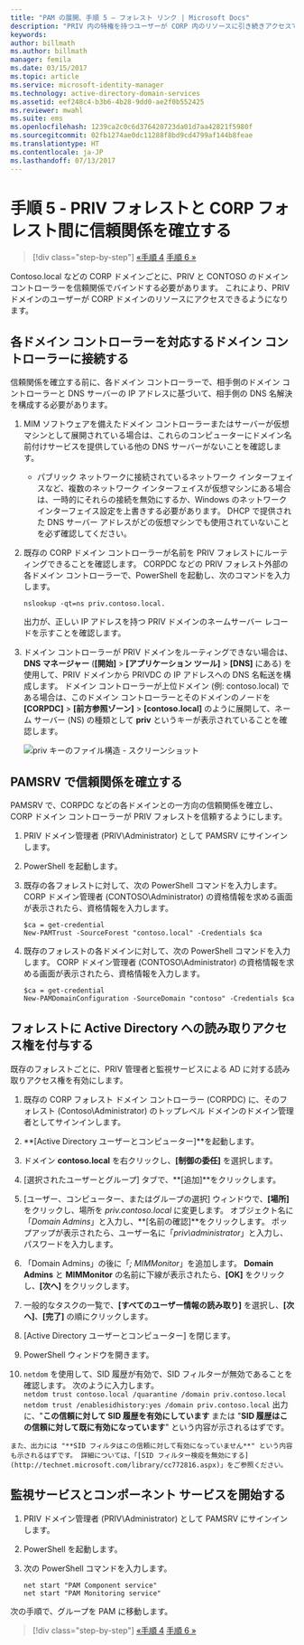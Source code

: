 ```yaml
---
title: "PAM の展開、手順 5 – フォレスト リンク | Microsoft Docs"
description: "PRIV 内の特権を持つユーザーが CORP 内のリソースに引き続きアクセスできるように、PRIV フォレストと CORP フォレストとの間に信頼関係を確立します。"
keywords: 
author: billmath
ms.author: billmath
manager: femila
ms.date: 03/15/2017
ms.topic: article
ms.service: microsoft-identity-manager
ms.technology: active-directory-domain-services
ms.assetid: eef248c4-b3b6-4b28-9dd0-ae2f0b552425
ms.reviewer: mwahl
ms.suite: ems
ms.openlocfilehash: 1239ca2c0c6d376420723da01d7aa42821f5980f
ms.sourcegitcommit: 02fb1274ae0dc11288f8bd9cd4799af144b8feae
ms.translationtype: HT
ms.contentlocale: ja-JP
ms.lasthandoff: 07/13/2017
---
```

# 手順 5 - PRIV フォレストと CORP フォレスト間に信頼関係を確立する
<a id="step-5--establish-trust-between-priv-and-corp-forests" class="xliff"></a>

>[!div class="step-by-step"]
[«手順 4](step-4-install-mim-components-on-pam-server.md)
[手順 6 »](step-6-transition-group-to-pam.md)


Contoso.local などの CORP ドメインごとに、PRIV と CONTOSO のドメイン コントローラーを信頼関係でバインドする必要があります。 これにより、PRIV ドメインのユーザーが CORP ドメインのリソースにアクセスできるようになります。

## 各ドメイン コントローラーを対応するドメイン コントローラーに接続する
<a id="connect-each-domain-controller-to-its-counterpart" class="xliff"></a>

信頼関係を確立する前に、各ドメイン コントローラーで、相手側のドメイン コントローラーと DNS サーバーの IP アドレスに基づいて、相手側の DNS 名解決を構成する必要があります。

1.  MIM ソフトウェアを備えたドメイン コントローラーまたはサーバーが仮想マシンとして展開されている場合は、これらのコンピューターにドメイン名前付けサービスを提供している他の DNS サーバーがないことを確認します。
    - パブリック ネットワークに接続されているネットワーク インターフェイスなど、複数のネットワーク インターフェイスが仮想マシンにある場合は、一時的にそれらの接続を無効にするか、Windows のネットワーク インターフェイス設定を上書きする必要があります。 DHCP で提供された DNS サーバー アドレスがどの仮想マシンでも使用されていないことを必ず確認してください。

2.  既存の CORP ドメイン コントローラーが名前を PRIV フォレストにルーティングできることを確認します。 CORPDC などの PRIV フォレスト外部の各ドメイン コントローラーで、PowerShell を起動し、次のコマンドを入力します。

    ```
    nslookup -qt=ns priv.contoso.local.
    ```
    出力が、正しい IP アドレスを持つ PRIV ドメインのネームサーバー レコードを示すことを確認します。

3.  ドメイン コントローラーが PRIV ドメインをルーティングできない場合は、**DNS マネージャー** (**[開始]** > **[アプリケーション ツール]** > **[DNS]** にある) を使用して、PRIV ドメインから PRIVDC の IP アドレスへの DNS 名転送を構成します。 ドメイン コントローラーが上位ドメイン (例: contoso.local) である場合は、このドメイン コントローラーとそのドメインのノードを **[CORPDC]** > **[前方参照ゾーン]** > **[contoso.local]** のように展開して、ネーム サーバー (NS) の種類として **priv** というキーが表示されていることを確認します。

    ![priv キーのファイル構造 - スクリーンショット](./media/PAM_GS_DNS_Manager.png)

## PAMSRV で信頼関係を確立する
<a id="establish-trust-on-pamsrv" class="xliff"></a>

PAMSRV で、CORPDC などの各ドメインとの一方向の信頼関係を確立し、CORP ドメイン コントローラーが PRIV フォレストを信頼するようにします。

1. PRIV ドメイン管理者 (PRIV\Administrator) として PAMSRV にサインインします。

2.  PowerShell を起動します。

3.  既存の各フォレストに対して、次の PowerShell コマンドを入力します。 CORP ドメイン管理者 (CONTOSO\Administrator) の資格情報を求める画面が表示されたら、資格情報を入力します。

    ```
    $ca = get-credential
    New-PAMTrust -SourceForest "contoso.local" -Credentials $ca
    ```

4.  既存のフォレストの各ドメインに対して、次の PowerShell コマンドを入力します。 CORP ドメイン管理者 (CONTOSO\Administrator) の資格情報を求める画面が表示されたら、資格情報を入力します。

    ```
    $ca = get-credential
    New-PAMDomainConfiguration -SourceDomain "contoso" -Credentials $ca
    ```

## フォレストに Active Directory への読み取りアクセス権を付与する
<a id="give-forests-read-access-to-active-directory" class="xliff"></a>

既存のフォレストごとに、PRIV 管理者と監視サービスによる AD に対する読み取りアクセス権を有効にします。

1.  既存の CORP フォレスト ドメイン コントローラー (CORPDC) に、そのフォレスト (Contoso\Administrator) のトップレベル ドメインのドメイン管理者としてサインインします。  
2.  **[Active Directory ユーザーとコンピューター]**を起動します。  
3.  ドメイン **contoso.local** を右クリックし、**[制御の委任]** を選択します。  
4.  [選択されたユーザーとグループ] タブで、**[追加]**をクリックします。  
5.  [ユーザー、コンピューター、またはグループの選択] ウィンドウで、**[場所]** をクリックし、場所を *priv.contoso.local* に変更します。  オブジェクト名に「*Domain Admins*」と入力し、**[名前の確認]**をクリックします。 ポップアップが表示されたら、ユーザー名に「*priv\administrator*」と入力し、パスワードを入力します。  
6.  「Domain Admins」の後に「*; MIMMonitor*」を追加します。 **Domain Admins** と **MIMMonitor** の名前に下線が表示されたら、**[OK]** をクリックし、**[次へ]** をクリックします。  
7.  一般的なタスクの一覧で、**[すべてのユーザー情報の読み取り]** を選択し、**[次へ]**、**[完了]** の順にクリックします。  
8.  [Active Directory ユーザーとコンピューター] を閉じます。

9.  PowerShell ウィンドウを開きます。  
10.  `netdom` を使用して、SID 履歴が有効で、SID フィルターが無効であることを確認します。 次のように入力します。  
    ```
    netdom trust contoso.local /quarantine /domain priv.contoso.local
    netdom trust /enablesidhistory:yes /domain priv.contoso.local
    ```
    出力に、"**この信頼に対して SID 履歴を有効にしています** または "**SID 履歴はこの信頼に対して既に有効になっています**" という内容が示されるはずです。

    また、出力には "**SID フィルタはこの信頼に対して有効になっていません**" という内容も示されるはずです。 詳細については、「[SID フィルター検疫を無効にする](http://technet.microsoft.com/library/cc772816.aspx)」をご参照ください。

## 監視サービスとコンポーネント サービスを開始する
<a id="start-the-monitoring-and-component-services" class="xliff"></a>

1.  PRIV ドメイン管理者 (PRIV\Administrator) として PAMSRV にサインインします。

2.  PowerShell を起動します。

3.  次の PowerShell コマンドを入力します。

    ```
    net start "PAM Component service"
    net start "PAM Monitoring service"
    ```

次の手順で、グループを PAM に移動します。

>[!div class="step-by-step"]
[«手順 4](step-4-install-mim-components-on-pam-server.md)
[手順 6 »](step-6-transition-group-to-pam.md)
